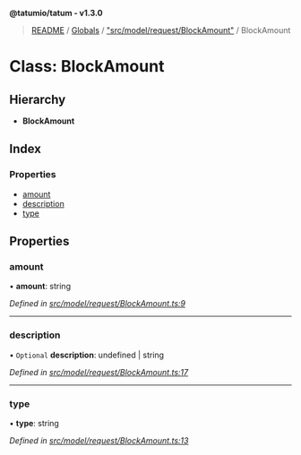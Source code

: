 **@tatumio/tatum - v1.3.0**

> [README](../README.md) / [Globals](../globals.md) / ["src/model/request/BlockAmount"](../modules/_src_model_request_blockamount_.md) / BlockAmount

# Class: BlockAmount

## Hierarchy

* **BlockAmount**

## Index

### Properties

* [amount](_src_model_request_blockamount_.blockamount.md#amount)
* [description](_src_model_request_blockamount_.blockamount.md#description)
* [type](_src_model_request_blockamount_.blockamount.md#type)

## Properties

### amount

•  **amount**: string

*Defined in [src/model/request/BlockAmount.ts:9](https://github.com/tatumio/tatum-js/blob/31bb1b4/src/model/request/BlockAmount.ts#L9)*

___

### description

• `Optional` **description**: undefined \| string

*Defined in [src/model/request/BlockAmount.ts:17](https://github.com/tatumio/tatum-js/blob/31bb1b4/src/model/request/BlockAmount.ts#L17)*

___

### type

•  **type**: string

*Defined in [src/model/request/BlockAmount.ts:13](https://github.com/tatumio/tatum-js/blob/31bb1b4/src/model/request/BlockAmount.ts#L13)*
